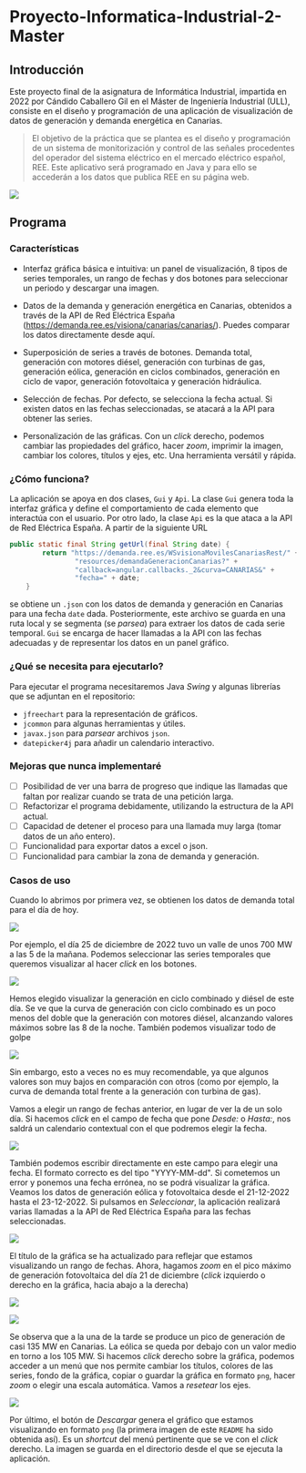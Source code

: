 # Proyecto-Informatica-Industrial-2-Master

## Introducción

Este proyecto final de la asignatura de Informática Industrial, impartida en
2022 por Cándido Caballero Gil en el Máster de Ingeniería Industrial (ULL), 
consiste en el diseño y programación de una aplicación de visualización de datos 
de generación y demanda energética en Canarias.

> El objetivo de la práctica que se plantea es el diseño y programación de un 
> sistema de monitorización y control de las señales procedentes del operador del 
> sistema eléctrico en el mercado eléctrico español, REE. Este aplicativo será 
> programado en Java y para ello se accederán a los datos que publica REE en su 
> página web.

![](https://i.imgur.com/l5vi7FJ.png)

## Programa

### Características

+ Interfaz gráfica básica e intuitiva: un panel de visualización, 8 tipos de 
series temporales, un rango de fechas y dos botones para seleccionar un periodo 
y descargar una imagen.

+ Datos de la demanda y generación energética en Canarias, obtenidos a través de 
la API de Red Eléctrica España (https://demanda.ree.es/visiona/canarias/canarias/). 
Puedes comparar los datos directamente desde aquí.

+ Superposición de series a través de botones. Demanda total, generación con 
motores diésel, generación con turbinas de gas, generación eólica, generación 
en ciclos combinados, generación en ciclo de vapor, generación fotovoltaica y 
generación hidráulica.

+ Selección de fechas. Por defecto, se selecciona la fecha actual. Si existen
datos en las fechas seleccionadas, se atacará a la API para obtener las series.

+ Personalización de las gráficas. Con un _click_ derecho, podemos cambiar las
propiedades del gráfico, hacer _zoom_, imprimir la imagen, cambiar los colores,
títulos y ejes, etc. Una herramienta versátil y rápida.

### ¿Cómo funciona?

La aplicación se apoya en dos clases, `Gui` y `Api`. La clase `Gui` genera toda
la interfaz gráfica y define el comportamiento de cada elemento que interactúa
con el usuario. Por otro lado, la clase `Api` es la que ataca a la API de Red
Eléctrica España. A partir de la siguiente URL

```Java
public static final String getUrl(final String date) {
        return "https://demanda.ree.es/WSvisionaMovilesCanariasRest/" +
                "resources/demandaGeneracionCanarias?" +
                "callback=angular.callbacks._2&curva=CANARIAS&" +
                "fecha=" + date;
    }
```

se obtiene un `.json` con los datos de demanda y generación en Canarias para una
fecha `date` dada. Posteriormente, este archivo se guarda en una ruta local y
se segmenta (se _parsea_) para extraer los datos de cada serie temporal. `Gui`
se encarga de hacer llamadas a la API con las fechas adecuadas y de representar
los datos en un panel gráfico.

### ¿Qué se necesita para ejecutarlo?

Para ejecutar el programa necesitaremos Java _Swing_ y algunas librerías que
se adjuntan en el repositorio:

+ `jfreechart` para la representación de gráficos.
+ `jcommon` para algunas herramientas y útiles.
+ `javax.json` para _parsear_ archivos `json`.
+ `datepicker4j` para añadir un calendario interactivo.

### Mejoras que nunca implementaré

- [ ] Posibilidad de ver una barra de progreso que indique las llamadas que
faltan por realizar cuando se trata de una petición larga.
- [ ] Refactorizar el programa debidamente, utilizando la estructura de la API
actual.
- [ ] Capacidad de detener el proceso para una llamada muy larga (tomar datos de
un año entero).
- [ ] Funcionalidad para exportar datos a excel o json.
- [ ] Funcionalidad para cambiar la zona de demanda y generación.

### Casos de uso

Cuando lo abrimos por primera vez, se obtienen los datos de demanda total para
el día de hoy.

![](https://imgur.com/iABKfeU.png)

Por ejemplo, el día 25 de diciembre de 2022 tuvo un valle de unos 700 MW a 
las 5 de la mañana. Podemos seleccionar las series temporales que queremos 
visualizar al hacer _click_ en los botones.

![](https://imgur.com/ENJsjaC.png)

Hemos elegido visualizar la generación en ciclo combinado y diésel de este día. 
Se ve que la curva de generación con ciclo combinado es un poco menos del doble 
que la generación con motores diésel, alcanzando valores máximos sobre las 8 de
la noche. También podemos visualizar todo de golpe

![](https://imgur.com/U22sSZq.png)

Sin embargo, esto a veces no es muy recomendable, ya que algunos valores son
muy bajos en comparación con otros (como por ejemplo, la curva de demanda total
frente a la generación con turbina de gas). 

Vamos a elegir un rango de fechas anterior, en lugar de ver la de un solo día. Si
hacemos _click_ en el campo de fecha que pone _Desde:_ o _Hasta:_, nos saldrá un 
calendario contextual con el que podremos elegir la fecha.

![](https://imgur.com/uHi40gC.png)

También podemos escribir directamente en este campo para elegir una fecha. El
formato correcto es del tipo "YYYY-MM-dd". Si cometemos un error y ponemos una 
fecha errónea, no se podrá visualizar la gráfica. Veamos los datos de generación 
eólica y fotovoltaica desde el 21-12-2022 hasta el 23-12-2022. Si pulsamos en 
_Seleccionar_, la aplicación realizará varias llamadas a la API de Red Eléctrica 
España para las fechas seleccionadas.

![](https://imgur.com/ILuZhJo.png)

El título de la gráfica se ha actualizado para reflejar que estamos visualizando
un rango de fechas. Ahora, hagamos _zoom_ en el pico máximo de generación 
fotovoltaica del día 21 de diciembre (_click_ izquierdo o derecho en la gráfica, 
hacia abajo a la derecha)

![](https://imgur.com/Jpohz7d.png)

![](https://imgur.com/QQDZEFP.png)

Se observa que a la una de la tarde se produce un pico de generación de casi
135 MW en Canarias. La eólica se queda por debajo con un valor medio en torno a 
los 105 MW. Si hacemos _click_ derecho sobre la gráfica, podemos acceder a un 
menú que nos permite cambiar los títulos, colores de las series, fondo de la 
gráfica, copiar o guardar la gráfica en formato `png`, hacer _zoom_ o elegir 
una escala automática. Vamos a _resetear_ los ejes.

![](https://imgur.com/7Q0lK0P.png)

Por último, el botón de _Descargar_ genera el gráfico que estamos visualizando
en formato `png` (la primera imagen de este `README` ha sido obtenida así). Es 
un _shortcut_ del menú pertinente que se ve con el _click_ derecho. La imagen se 
guarda en el directorio desde el que se ejecuta la aplicación.